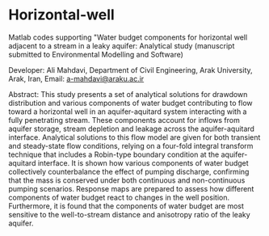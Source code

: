 # Horizontal-well
Matlab codes supporting "Water budget components for horizontal well adjacent to a stream in a leaky aquifer: Analytical study (manuscript submitted to Environmental Modelling and Software)

Developer: Ali Mahdavi, Department of Civil Engineering, Arak University, Arak, Iran, Email: a-mahdavi@araku.ac.ir

Abstract:
This study presents a set of analytical solutions for drawdown distribution and various components of water budget contributing to flow toward a horizontal well in an aquifer-aquitard system interacting with a fully penetrating stream. These components account for inflows from aquifer storage, stream depletion and leakage across the aquifer-aquitard interface. Analytical solutions to this flow model are given for both transient and steady-state flow conditions, relying on a four-fold integral transform technique that includes a Robin-type boundary condition at the aquifer-aquitard interface. It is shown how various components of water budget collectively counterbalance the effect of pumping discharge, confirming that the mass is conserved under both continuous and non-continuous pumping scenarios. Response maps are prepared to assess how different components of water budget react to changes in the well position. Furthermore, it is found that the components of water budget are most sensitive to the well-to-stream distance and anisotropy ratio of the leaky aquifer.
